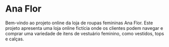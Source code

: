 # Ana Flor
Bem-vindo ao projeto online da loja de roupas femininas Ana Flor. Este projeto apresenta uma loja online fictícia onde os clientes podem navegar e comprar uma variedade de itens de vestuário feminino, como vestidos, tops e calças.
